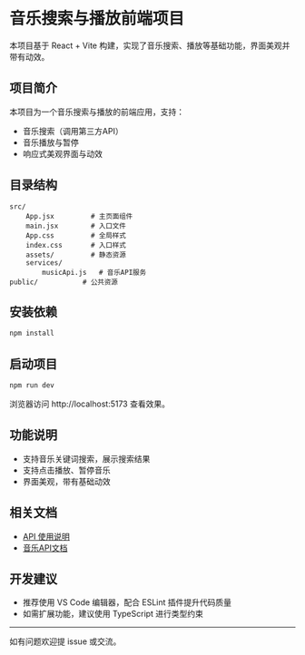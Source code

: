 # 音乐搜索与播放前端项目

本项目基于 React + Vite 构建，实现了音乐搜索、播放等基础功能，界面美观并带有动效。

## 项目简介

本项目为一个音乐搜索与播放的前端应用，支持：

- 音乐搜索（调用第三方API）
- 音乐播放与暂停
- 响应式美观界面与动效

## 目录结构

```
src/
	App.jsx         # 主页面组件
	main.jsx        # 入口文件
	App.css         # 全局样式
	index.css       # 入口样式
	assets/         # 静态资源
	services/
		musicApi.js   # 音乐API服务
public/           # 公共资源
```

## 安装依赖

```bash
npm install
```

## 启动项目

```bash
npm run dev
```

浏览器访问 http://localhost:5173 查看效果。

## 功能说明

- 支持音乐关键词搜索，展示搜索结果
- 支持点击播放、暂停音乐
- 界面美观，带有基础动效

## 相关文档

- [API 使用说明](./API_USAGE.md)
- [音乐API文档](./music_api.md)

## 开发建议

- 推荐使用 VS Code 编辑器，配合 ESLint 插件提升代码质量
- 如需扩展功能，建议使用 TypeScript 进行类型约束

---
如有问题欢迎提 issue 或交流。
